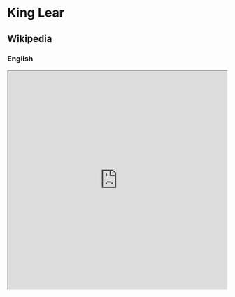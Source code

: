 # King Lear

## Wikipedia

### English

<iframe src="https://en.m.wikipedia.org/wiki/Richard_II_(play)" style="height: 500px; width: 500px"></iframe>
